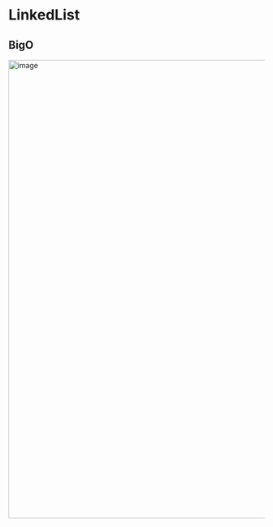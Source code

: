# LinkedList

## BigO

<img width="903" alt="image" src="https://github.com/ddoddii/ddoddii.github.io/assets/95014836/b71e17bf-fb36-4221-9bf0-db4e5face365">

